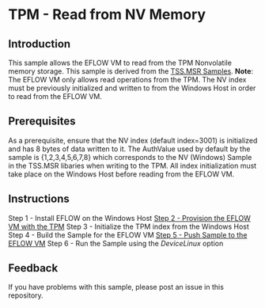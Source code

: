 # TPM - Read from NV Memory

## Introduction
This sample allows the EFLOW VM to read from the TPM Nonvolatile memory storage. This sample is derived from the [TSS.MSR Samples](https://github.com/microsoft/TSS.MSR).
**Note**: The EFLOW VM only allows read operations from the TPM. The NV index must be previously initialized and written to from the Windows Host in order to read from the EFLOW VM.



## Prerequisites
As a prerequisite, ensure that the NV index (default index=3001) is initialized and has 8 bytes of data written to it. The AuthValue used by default by the sample is {1,2,3,4,5,6,7,8} which corresponds to the NV (Windows) Sample in the TSS.MSR libaries when writing to the TPM. All index initialization must take place on the Windows Host before reading from the EFLOW VM.


## Instructions
Step 1 - Install EFLOW on the Windows Host
[Step 2 - Provision the EFLOW VM with the TPM](https://docs.microsoft.com/en-us/azure/iot-edge/how-to-provision-devices-at-scale-linux-on-windows-tpm?view=iotedge-2018-06&tabs=physical-tpm%2Cpowershell)
Step 3 - Initialize the TPM index from the Windows Host
Step 4 - Build the Sample for the EFLOW VM
[Step 5 - Push Sample to the EFLOW VM](https://docs.microsoft.com/en-us/azure/iot-edge/reference-iot-edge-for-linux-on-windows-functions?view=iotedge-2018-06#copy-eflowvmfile)
Step 6 - Run the Sample using the _DeviceLinux_ option

## Feedback
If you have problems with this sample, please post an issue in this repository.